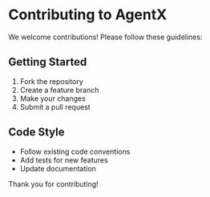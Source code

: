 # Contributing to AgentX

We welcome contributions! Please follow these guidelines:

## Getting Started
1. Fork the repository
2. Create a feature branch
3. Make your changes
4. Submit a pull request

## Code Style
- Follow existing code conventions
- Add tests for new features
- Update documentation

Thank you for contributing!